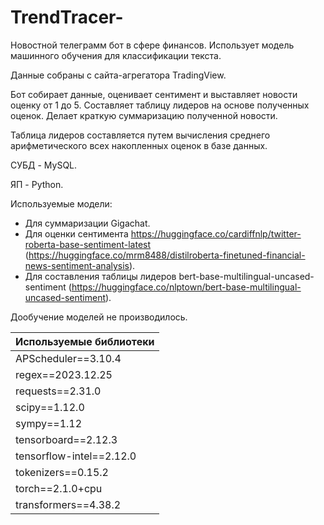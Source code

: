 # TrendTracer-

Новостной телеграмм бот в сфере финансов. Использует модель машинного обучения для классификации текста. 

Данные собраны с сайта-агрегатора TradingView.

Бот собирает данные, оценивает сентимент и выставляет новости оценку от 1 до 5. Составляет таблицу лидеров на основе полученных оценок. Делает краткую суммаризацию полученной новости.

Таблица лидеров составляется путем вычисления среднего арифметического всех накопленных оценок в базе данных.

СУБД - MySQL.

ЯП - Python.

Используемые модели:
* Для суммаризации Gigachat.
* Для оценки сентимента https://huggingface.co/cardiffnlp/twitter-roberta-base-sentiment-latest (https://huggingface.co/mrm8488/distilroberta-finetuned-financial-news-sentiment-analysis).
* Для составления таблицы лидеров bert-base-multilingual-uncased-sentiment (https://huggingface.co/nlptown/bert-base-multilingual-uncased-sentiment).

Дообучение моделей не производилось.

|Используемые библиотеки| 
|-------------------------|
|APScheduler==3.10.4|
|regex==2023.12.25|
|requests==2.31.0|
|scipy==1.12.0|
|sympy==1.12|
|tensorboard==2.12.3|
|tensorflow-intel==2.12.0|
|tokenizers==0.15.2|
|torch==2.1.0+cpu|
|transformers==4.38.2|






